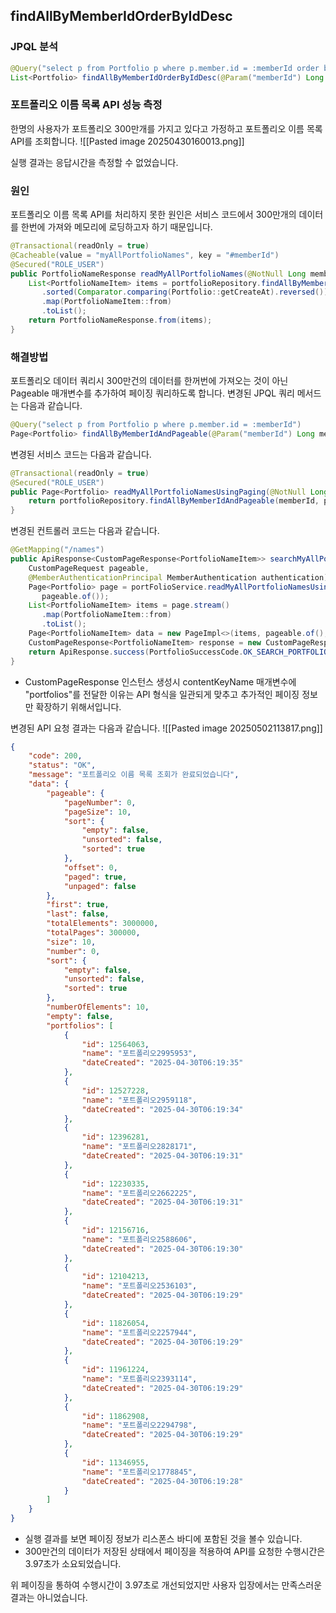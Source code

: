 
## findAllByMemberIdOrderByIdDesc
### JPQL 분석
```java
@Query("select p from Portfolio p where p.member.id = :memberId order by p.id desc")  
List<Portfolio> findAllByMemberIdOrderByIdDesc(@Param("memberId") Long memberId);
```


### 포트폴리오 이름 목록 API 성능 측정
한명의 사용자가 포트폴리오 300만개를 가지고 있다고 가정하고 포트폴리오 이름 목록 API를 조회합니다.
![[Pasted image 20250430160013.png]]

실행 결과는 응답시간을 측정할 수 없었습니다.

### 원인
포트폴리오 이름 목록 API를 처리하지 못한 원인은 서비스 코드에서 300만개의 데이터를 한번에 가져와 메모리에 로딩하고자 하기 때문입니다.
```java
@Transactional(readOnly = true)  
@Cacheable(value = "myAllPortfolioNames", key = "#memberId")  
@Secured("ROLE_USER")  
public PortfolioNameResponse readMyAllPortfolioNames(@NotNull Long memberId) {  
    List<PortfolioNameItem> items = portfolioRepository.findAllByMemberIdOrderByIdDesc(memberId).stream()  
       .sorted(Comparator.comparing(Portfolio::getCreateAt).reversed())  
       .map(PortfolioNameItem::from)  
       .toList();  
    return PortfolioNameResponse.from(items);  
}
```

### 해결방법 
포트폴리오 데이터 쿼리시 300만건의 데이터를 한꺼번에 가져오는 것이 아닌 Pageable 매개변수를 추가하여 페이징 쿼리하도록 합니다. 변경된 JPQL 쿼리 메서드는 다음과 같습니다.
```java
@Query("select p from Portfolio p where p.member.id = :memberId")  
Page<Portfolio> findAllByMemberIdAndPageable(@Param("memberId") Long memberId, Pageable pageable);
```

변경된 서비스 코드는 다음과 같습니다.
```java
@Transactional(readOnly = true)  
@Secured("ROLE_USER")  
public Page<Portfolio> readMyAllPortfolioNamesUsingPaging(@NotNull Long memberId, Pageable pageable) {  
    return portfolioRepository.findAllByMemberIdAndPageable(memberId, pageable);  
}
```

변경된 컨트롤러 코드는 다음과 같습니다.
```java
@GetMapping("/names")  
public ApiResponse<CustomPageResponse<PortfolioNameItem>> searchMyAllPortfolioNames(  
    CustomPageRequest pageable,  
    @MemberAuthenticationPrincipal MemberAuthentication authentication) {  
    Page<Portfolio> page = portFolioService.readMyAllPortfolioNamesUsingPaging(authentication.getId(),  
       pageable.of());  
    List<PortfolioNameItem> items = page.stream()  
       .map(PortfolioNameItem::from)  
       .toList();  
    Page<PortfolioNameItem> data = new PageImpl<>(items, pageable.of(), page.getTotalElements());  
    CustomPageResponse<PortfolioNameItem> response = new CustomPageResponse<>(data, "portfolios");  
    return ApiResponse.success(PortfolioSuccessCode.OK_SEARCH_PORTFOLIO_NAMES, response);  
}
```
- CustomPageResponse 인스턴스 생성시 contentKeyName 매개변수에 "portfolios"를 전달한 이유는 API 형식을 일관되게 맞추고 추가적인 페이징 정보만 확장하기 위해서입니다.

변경된 API 요청 결과는 다음과 같습니다.
![[Pasted image 20250502113817.png]]
```json
{
    "code": 200,
    "status": "OK",
    "message": "포트폴리오 이름 목록 조회가 완료되었습니다",
    "data": {
        "pageable": {
            "pageNumber": 0,
            "pageSize": 10,
            "sort": {
                "empty": false,
                "unsorted": false,
                "sorted": true
            },
            "offset": 0,
            "paged": true,
            "unpaged": false
        },
        "first": true,
        "last": false,
        "totalElements": 3000000,
        "totalPages": 300000,
        "size": 10,
        "number": 0,
        "sort": {
            "empty": false,
            "unsorted": false,
            "sorted": true
        },
        "numberOfElements": 10,
        "empty": false,
        "portfolios": [
            {
                "id": 12564063,
                "name": "포트폴리오2995953",
                "dateCreated": "2025-04-30T06:19:35"
            },
            {
                "id": 12527228,
                "name": "포트폴리오2959118",
                "dateCreated": "2025-04-30T06:19:34"
            },
            {
                "id": 12396281,
                "name": "포트폴리오2828171",
                "dateCreated": "2025-04-30T06:19:31"
            },
            {
                "id": 12230335,
                "name": "포트폴리오2662225",
                "dateCreated": "2025-04-30T06:19:31"
            },
            {
                "id": 12156716,
                "name": "포트폴리오2588606",
                "dateCreated": "2025-04-30T06:19:30"
            },
            {
                "id": 12104213,
                "name": "포트폴리오2536103",
                "dateCreated": "2025-04-30T06:19:29"
            },
            {
                "id": 11826054,
                "name": "포트폴리오2257944",
                "dateCreated": "2025-04-30T06:19:29"
            },
            {
                "id": 11961224,
                "name": "포트폴리오2393114",
                "dateCreated": "2025-04-30T06:19:29"
            },
            {
                "id": 11862908,
                "name": "포트폴리오2294798",
                "dateCreated": "2025-04-30T06:19:29"
            },
            {
                "id": 11346955,
                "name": "포트폴리오1778845",
                "dateCreated": "2025-04-30T06:19:28"
            }
        ]
    }
}
```
- 실행 결과를 보면 페이징 정보가 리스폰스 바디에 포함된 것을 볼수 있습니다.
- 300만건의 데이터가 저장된 상태에서 페이징을 적용하여 API를 요청한 수행시간은 3.97초가 소요되었습니다.

위 페이징을 통하여 수행시간이 3.97초로 개선되었지만 사용자 입장에서는 만족스러운 결과는 아니었습니다. 